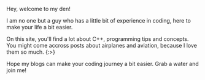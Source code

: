 Hey, welcome to my den!

I am no one but a guy who has a little bit of experience in coding, here to make your life a bit easier.

On this site, you'll find a lot about C++, programming tips and concepts. 
You might come accross posts about airplanes and aviation, because I love them so much. {:>}

Hope my blogs can make your coding journey a bit easier. Grab a water and join me!
